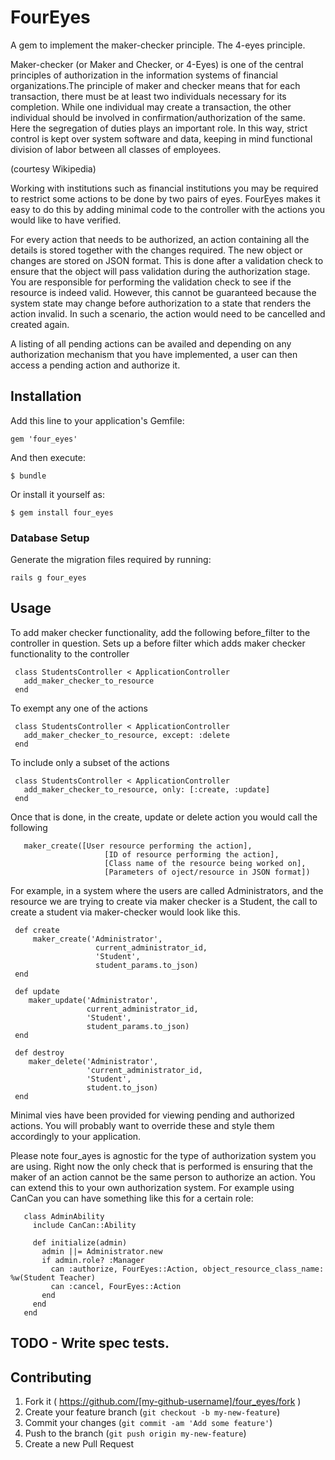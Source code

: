 # FourEyes

A gem to implement the maker-checker principle. The 4-eyes principle.

Maker-checker (or Maker and Checker, or 4-Eyes) is one of the central principles of authorization in the information systems 
of financial organizations.The principle of maker and checker means that for each transaction, there must be at least two 
individuals necessary for its completion. While one individual may create a transaction, the other individual should be involved 
in confirmation/authorization of the same. Here the segregation of duties plays an important role. In this way, strict control 
is kept over system software and data, keeping in mind functional division of labor between all classes of employees.

(courtesy Wikipedia)

Working with institutions such as financial institutions you may be required to restrict some actions to be done by two pairs of eyes.
FourEyes makes it easy to do this by adding minimal code to the controller with the actions you would like to have verified.

For every action that needs to be authorized, an action containing all the details is stored together with the changes required. 
The new object or changes are stored on JSON format.
This is done after a validation check to ensure that the object will pass validation during the authorization stage. You are 
responsible for performing the validation check to see if the resource is indeed valid. However, this cannot be guaranteed because 
the system state may change before authorization to a state that renders the action invalid. In such a scenario, the action 
would need to be cancelled and created again.

A listing of all pending actions can be availed and depending on any authorization mechanism that you have implemented, a user can then access a pending 
action and authorize it.
       
## Installation

Add this line to your application's Gemfile:

    gem 'four_eyes'

And then execute:

    $ bundle

Or install it yourself as:

    $ gem install four_eyes

### Database Setup

Generate the migration files required by running:

    rails g four_eyes

## Usage

To add maker checker functionality, add the following before_filter to the controller in question.
   Sets up a before filter which adds maker checker functionality to the controller
 
     class StudentsController < ApplicationController
       add_maker_checker_to_resource
     end
  
   To exempt any one of the actions
  
     class StudentsController < ApplicationController
       add_maker_checker_to_resource, except: :delete
     end
  
   To include only a subset of the actions
  
     class StudentsController < ApplicationController
       add_maker_checker_to_resource, only: [:create, :update]
     end
  
   Once that is done, in the create, update or delete action you would call the following
   
       maker_create([User resource performing the action],
                         [ID of resource performing the action],
                         [Class name of the resource being worked on],
                         [Parameters of oject/resource in JSON format])  
   
   For example, in a system where the users are called Administrators, and the resource we are trying to create via
   maker checker is a Student, the call to create a student via maker-checker would look like this.
   
   
     def create
         maker_create('Administrator',
                       current_administrator_id,
                       'Student',
                       student_params.to_json)    
     end  
                       
     def update
        maker_update('Administrator',
                     current_administrator_id,
                     'Student',
                     student_params.to_json)   
     end
     
     def destroy
        maker_delete('Administrator',
                     'current_administrator_id,
                     'Student',
                     student.to_json)
     end
     
   Minimal vies have been provided for viewing pending and authorized actions. You will probably want to override these
   and style them accordingly to your application. 
   
   Please note four_ayes is agnostic for the type of authorization system you are using. Right now the only check that is performed is 
   ensuring that the maker of an action cannot be the same person to authorize an action. You can extend this to your own authorization
   system. For example using CanCan you can have something like this for a certain role:
   
   
   
       class AdminAbility
         include CanCan::Ability
         
         def initialize(admin)
           admin ||= Administrator.new
           if admin.role? :Manager
             can :authorize, FourEyes::Action, object_resource_class_name: %w(Student Teacher)
             can :cancel, FourEyes::Action
           end
         end
       end 

## TODO - Write spec tests.

## Contributing

1. Fork it ( https://github.com/[my-github-username]/four_eyes/fork )
2. Create your feature branch (`git checkout -b my-new-feature`)
3. Commit your changes (`git commit -am 'Add some feature'`)
4. Push to the branch (`git push origin my-new-feature`)
5. Create a new Pull Request
